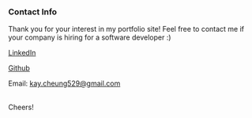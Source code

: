 ### Contact Info

Thank you for your interest in my portfolio site! Feel free to contact me if your company is hiring for a software developer :)

[LinkedIn]('https://linkedin.com/in/kay-yan-cheung')

[Github]('https://github.com/kayc529')

Email: kay.cheung529@gmail.com

<br>
Cheers!
